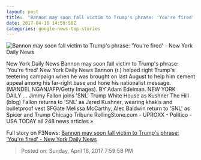 ```yaml
---
layout: post
title:  "Bannon may soon fall victim to Trump's phrase: 'You're fired' - New York Daily News"
date: 2017-04-16 14:59:58Z
categories: google-news-top-stories
---
```


![Bannon may soon fall victim to Trump's phrase: 'You're fired' - New York Daily News](http://assets.nydailynews.com/polopoly_fs/1.3061644.1492353589!/img/httpImage/image.jpg_gen/derivatives/landscape_1200/afp-ki8tq.jpg)

New York Daily News Bannon may soon fall victim to Trump's phrase: 'You're fired' New York Daily News Bannon (r.) helped right Trump's teetering campaign when he was brought on last August to help him cement appeal among his far-right base and hone his nationalist message. (MANDEL NGAN/AFP/Getty Images). BY Adam Edelman. NEW YORK DAILY ... Jimmy Fallon joins 'SNL' Trump White House as Kushner The Hill (blog) Fallon returns to 'SNL' as Jared Kushner, wearing khakis and bulletproof vest SFGate Melissa McCarthy, Alec Baldwin return to 'SNL' as Spicer and Trump Chicago Tribune RollingStone.com - UPROXX - Politico - USA TODAY all 248 news articles »


Full story on F3News: [Bannon may soon fall victim to Trump's phrase: 'You're fired' - New York Daily News](http://www.f3nws.com/n/YvWytD)

> Posted on: Sunday, April 16, 2017 7:59:58 PM
